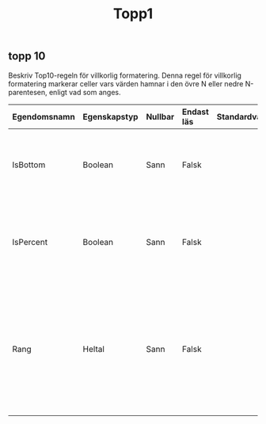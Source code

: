 ﻿---
title: Topp1
second_title: Aspose.Cells Cloud Documen
type: docs
url: /sv/specification/model/top10/
description: "Aspose.Cells Molnmodellspecifikation: Top10. Hantera enkelt Excel och andra kalkylarksdokument med funktioner som att öppna, generera, redigera, dela, slå samman, jämföra och konvertera"
weight: 50
---
## **topp 10**

Beskriv Top10-regeln för villkorlig formatering. Denna regel för villkorlig formatering markerar celler vars värden hamnar i den övre N eller nedre N-parentesen, enligt vad som anges.

| Egendomsnamn| Egenskapstyp| Nullbar| Endast läs| Standardvärde| Beskrivning|
|:- |:- |:- |:- |:- |:- |
| IsBottom| Boolean| Sann| Falsk|| Hämta eller ställ in om en "top/bottom n"-regel är en "bottom n"-regel. Standardvärdet är falskt.|
| IsPercent| Boolean| Sann| Falsk|| Hämta eller ställ in om en "topp/botten n"-regel är en "topp/botten n procent"-regel. Standardvärdet är falskt.|
| Rang| Heltal| Sann| Falsk|| Hämta eller ställ in värdet på "n" i en "top/bottom n" villkorlig formateringsregel. Om IsPercent är sant måste värdet vara mellan 0 och 100. Annars måste det mellan 0 och 1000. Standardvärdet är 10.|

